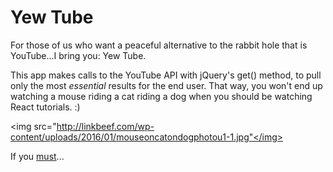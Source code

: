 # Yew Tube

For those of us who want a peaceful alternative to the rabbit hole that is YouTube...I bring you: Yew Tube. 

This app makes calls to the YouTube API with jQuery's get() method, to pull only the most *essential* results for the end user. That way, you won't end up watching a mouse riding a cat riding a dog when you should be watching React tutorials. :) 

<img src="http://linkbeef.com/wp-content/uploads/2016/01/mouseoncatondogphotou1-1.jpg"</img>

If you <a href="https://www.youtube.com/watch?v=k3X9D9p7m4w">must</a>...